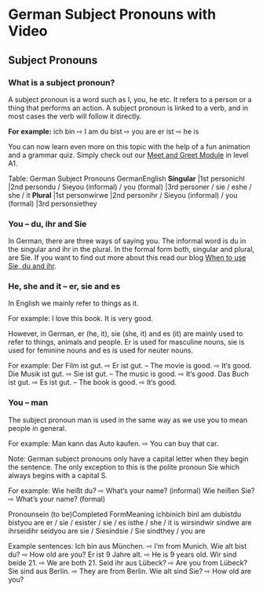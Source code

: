 # German Subject Pronouns with Video

[](http://www.jabbalab.com/blog/wp-content/uploads/2015/05/Subject-Pronouns.jpg)

## Subject Pronouns

### What is a subject pronoun?

A subject pronoun is a word such as I, you, he etc. It refers to a person or a thing that performs an action. A subject pronoun is linked to a verb, and in most cases the verb will follow it directly.

**For example:**
ich bin ⇨ I am
du bist ⇨ you are 
er ist ⇨ he is



You can now learn even more on this topic with the help of a fun animation and a grammar quiz. Simply check out our [Meet and Greet Module](../../module.php-id=96&ls=1.html) in level A1.



Table: German Subject Pronouns
GermanEnglish
**Singular**
|1st personichI
|2nd persondu / Sieyou (informal) / you (formal)
|3rd personer / sie / eshe / she / it
**Plural**
|1st personwirwe
|2nd personihr / Sieyou (informal) / you (formal)
|3rd personsiethey


### You – du, ihr and Sie


In German, there are three ways of saying you. The informal word is du in the singular and ihr in the plural. In the formal form both,  singular and plural, are Sie. If you want to find out more about this read our blog [When to use Sie, du and ihr](../956/when-to-use-sie-du-and-ihr.html).



### He, she and it – er, sie and es


In English we mainly refer to things as it.

For example:
I love this book. It is very good.

However, in German, er (he, it), sie (she, it) and es (it) are mainly used to refer to things, animals and people. Er is used for masculine nouns, sie is used for feminine nouns and es is used for neuter nouns.

For example:
Der Film ist gut. ⇨ Er ist gut.  – The  movie is good. ⇨ It‘s good.
Die Musik ist gut. ⇨ Sie ist gut. – The music is good. ⇨ It‘s good.
Das Buch ist gut. ⇨ Es ist gut. – The book is good. ⇨ It‘s good.

### You – man

The subject pronoun man is used in the same way as we use you to  mean people in general. 

For example:
Man kann das Auto kaufen. ⇨ You can buy that car. 


Note: German subject pronouns only have a capital letter when they begin the sentence. The only exception to this is the polite pronoun Sie which always begins with a capital S.

For example:
Wie heißt du?  ⇨ What’s your name? (informal)
Wie heißen Sie?  ⇨ What’s your name? (formal)


Pronounsein (to be)Completed FormMeaning
ichbinich binI am
dubistdu bistyou are
er / sie / esister / sie / es isthe / she / it is
wirsindwir sindwe are
ihrseidihr seidyou are
sie / Siesindsie / Sie sindthey / you are

Example sentences:
Ich bin aus München. ⇨ I’m from Munich.
Wie alt bist du? ⇨ How old are you?
 Er ist 9 Jahre alt. ⇨ He is 9 years old.
Wir sind beide 21. ⇨ We are both 21.
Seid ihr aus Lübeck? ⇨ Are you from Lübeck?
Sie sind aus Berlin. ⇨ They are from Berlin.
Wie alt sind Sie? ⇨ How old are you?


